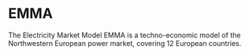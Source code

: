 # EMMA
The Electricity Market Model EMMA is a techno-economic model of the Northwestern European power market, covering 12 European countries.
